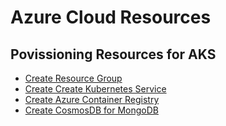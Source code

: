 # Azure Cloud Resources



## Povissioning Resources for AKS

- [Create Resource Group](../cloud-resources/create-resource-group.md)
- [Create Create Kubernetes Service](../cloud-resources/create-aks.md)
- [Create Azure Container Registry](../cloud-resources/create-acr.md)
- [Create CosmosDB for MongoDB](../cloud-resources/create-cosmos-mongodb.md)